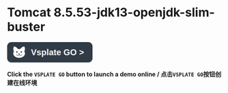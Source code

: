 # Tomcat 8.5.53-jdk13-openjdk-slim-buster

<a href="https://www.vsplate.com/?docker-compose=https://github.com/vsplate/dcenvs/tomcat/8.5.53-jdk13-openjdk-slim-buster"><img alt="VSPLATE GO" src="https://raw.githubusercontent.com/vsplate/images/master/vsgo_btn.png" width="200px"></a>

**Click the `VSPLATE GO` button to launch a demo online / 点击`VSPLATE GO`按钮创建在线环境**